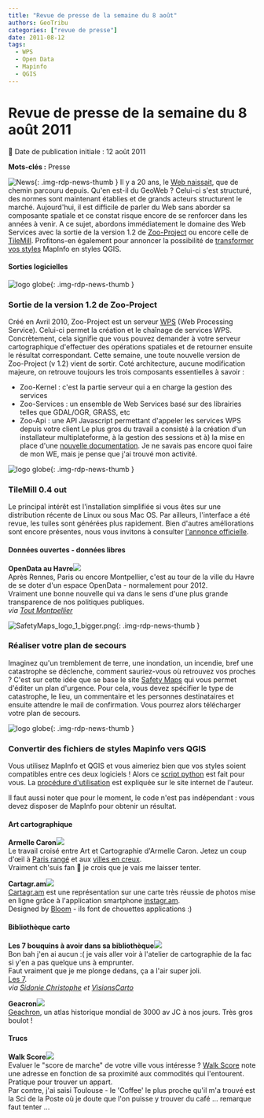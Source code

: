 ```yaml
---
title: "Revue de presse de la semaine du 8 août"
authors: GeoTribu
categories: ["revue de presse"]
date: 2011-08-12
tags:
  - WPS
  - Open Data
  - Mapinfo
  - QGIS
---
```


# Revue de presse de la semaine du 8 août 2011

:calendar: Date de publication initiale : 12 août 2011

**Mots-clés :** Presse

![News](https://cdn.geotribu.fr/img/internal/icons-rdp-news/news.png "Icône news générique"){: .img-rdp-news-thumb }
Il y a 20 ans, le [Web naissait](http://www.wired.com/geekdad/2011/08/world-wide-web-20-years/), que de chemin parcouru depuis. Qu'en est-il du GeoWeb ? Celui-ci s'est structuré, des normes sont maintenant établies et de grands acteurs structurent le marché. Aujourd'hui, il est difficile de parler du Web sans aborder sa composante spatiale et ce constat risque encore de se renforcer dans les années à venir. A ce sujet, abordons immédiatement le domaine des Web Services avec la sortie de la version 1.2 de [Zoo-Project](#zoo) ou encore celle de [TileMill](#tilemill). Profitons-en également pour annoncer la possibilité de [transformer vos styles](#mitoqgis) MapInfo en styles QGIS.

#### Sorties logicielles

 ![logo globe](https://cdn.geotribu.fr/img/internal/icons-rdp-news/world.png "Icône de globe"){: .img-rdp-news-thumb }

### Sortie de la version 1.2 de Zoo-Project

 Créé en Avril 2010, Zoo-Project est un serveur [WPS](http://www.opengeospatial.org/standards/wps) (Web Processing Service). Celui-ci permet la création et le chaînage de services WPS. Concrètement, cela signifie que vous pouvez demander à votre serveur cartographique d'effectuer des opérations spatiales et de retourner ensuite le résultat correspondant. Cette semaine, une toute nouvelle version de Zoo-Project (v 1.2) vient de sortir. Coté architecture, aucune modification majeure, on retrouve toujours les trois composants essentielles à savoir :

* Zoo-Kernel : c'est la partie serveur qui a en charge la gestion des services
* Zoo-Services : un ensemble de Web Services basé sur des librairies telles que GDAL/OGR, GRASS, etc
* Zoo-Api : une API Javascript permettant d'appeler les services WPS depuis votre client
  Le plus gros du travail a consisté à la création d'un installateur multiplateforme, à la gestion des sessions et à) la mise en place d'une [nouvelle documentation](http://zoo-project.org/docs/). Je ne savais pas encore quoi faire de mon WE, mais je pense que j'ai trouvé mon activité.

 ![logo globe](https://cdn.geotribu.fr/img/internal/icons-rdp-news/world.png "Icône de globe"){: .img-rdp-news-thumb }

### TileMill 0.4 out

 Le principal intérêt est l'installation simplifiée si vous êtes sur une distribution récente de Linux ou sous Mac OS. Par ailleurs, l'interface a été revue, les tuiles sont générées plus rapidement. Bien d'autres améliorations sont encore présentes, nous vous invitons à consulter [l'annonce officielle](http://developmentseed.org/blog/2011/aug/09/tilemill-040-released).

#### Données ouvertes - données libres

 **OpenData au Havre**![](https://cdn.geotribu.fr/img/internal/icons-rdp-news/world.png)  
 Après Rennes, Paris ou encore Montpellier, c'est au tour de la ville du Havre de se doter d'un espace OpenData - normalement pour 2012.  
 Vraiment une bonne nouvelle qui va dans le sens d'une plus grande transparence de nos politiques publiques.  
 *via [Tout Montpellier](http://www.toutmontpellier.fr/open-data-le-havre-sur-les-traces-de-montpellier--21085.html)*

 ![SafetyMaps_logo_1_bigger.png](http://geotribu.net/sites/default/files/Tuto/img/Blog/divers/SafetyMaps_logo_1_bigger.png){: .img-rdp-news-thumb }

### Réaliser votre plan de secours

 Imaginez qu'un tremblement de terre, une inondation, un incendie, bref une catastrophe se déclenche, comment sauriez-vous où retrouvez vos proches ? C'est sur cette idée que se base le site [Safety Maps](http://www.safety-maps.org/) qui vous permet d'éditer un plan d'urgence. Pour cela, vous devez spécifier le type de catastrophe, le lieu, un commentaire et les personnes destinataires et ensuite attendre le mail de confirmation. Vous pourrez alors télécharger votre plan de secours.

 ![logo globe](https://cdn.geotribu.fr/img/internal/icons-rdp-news/world.png "Icône de globe"){: .img-rdp-news-thumb }

### Convertir des fichiers de styles Mapinfo vers QGIS

 Vous utilisez MapInfo et QGIS et vous aimeriez bien que vos styles soient compatibles entre ces deux logiciels ! Alors ce [script python](https://github.com/NathanW2/MapInfo-to-QGIS-style-generator) est fait pour vous. La [procédure d'utilisation](http://woostuff.wordpress.com/2011/08/08/new-tool-mapinfo-to-qgis-style-converter/) est expliquée sur le site internet de l'auteur.

  Il faut aussi noter que pour le moment, le code n'est pas indépendant : vous devez disposer de MapInfo pour obtenir un résultat.  

#### Art cartographique

 **Armelle Caron**![](https://cdn.geotribu.fr/img/logos-icones/divers/voronoi.png)  
 Le travail croisé entre Art et Cartographie d'Armelle Caron. Jetez un coup d'œil à [Paris rangé](http://www.armellecaron.fr/art/) et aux [villes en creux](http://www.armellecaron.fr/art/index.php?page=les-villes-en-creux).  
 Vraiment ch'suis fan :slightly_smiling_face: je crois que je vais me laisser tenter.

 **Cartagr.am**![](http://www.geotribu.net/sites/default/files/Tuto/img/Blog/cartagram.png)  
 [Cartagr.am](http://cartagr.am/#3.00/0.00/0.00) est une représentation sur une carte très réussie de photos mise en ligne grâce à l'application smartphone [instagr.am](http://instagr.am/).  
 Designed by [Bloom](http://bloom.io/) - ils font de chouettes applications :)

#### Bibliothèque carto

 **Les 7 bouquins à avoir dans sa bibliothèque**![](https://cdn.geotribu.fr/img/internal/icons-rdp-news/world.png)  
 Bon bah j'en ai aucun :( je vais aller voir à l'atelier de cartographie de la fac si y'en a pas quelque uns à emprunter.  
 Faut vraiment que je me plonge dedans, ça a l'air super joli.  
 [Les 7](http://www.brainpickings.org/index.php/2011/01/07/must-read-map-books/).  
 *via [Sidonie Christophe](http://twitter.com/#!/SidoChristophe) et [VisionsCarto](http://twitter.com/#VisionsCarto)*

 **Geacron**![](http://www.geotribu.net/sites/default/files/Tuto/img/Blog/geacron.png)  
 [Geachron](http://geacron.com/home-en/), un atlas historique mondial de 3000 av JC à nos jours. Très gros boulot !

#### Trucs

 **Walk Score**![](https://cdn.geotribu.fr/img/internal/icons-rdp-news/world.png)  
 Evaluer le "score de marche" de votre ville vous intéresse ? [Walk Score](http://www.walkscore.com/) note une adresse en fonction de sa proximité aux commodités qui l'entourent. Pratique pour trouver un appart.  
 Par contre, j'ai saisi Toulouse - le 'Coffee' le plus proche qu'il m'a trouvé est la Sci de la Poste où je doute que l'on puisse y trouver du café ... remarque faut tenter ...
